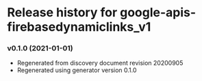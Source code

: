 # Release history for google-apis-firebasedynamiclinks_v1

### v0.1.0 (2021-01-01)

* Regenerated from discovery document revision 20200905
* Regenerated using generator version 0.1.0

